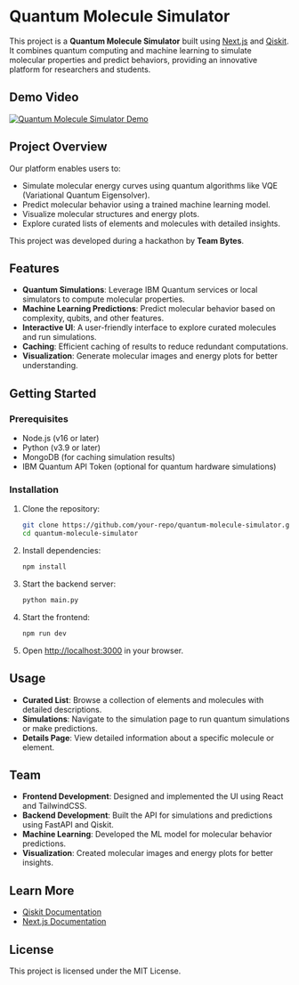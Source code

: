 # Quantum Molecule Simulator

This project is a **Quantum Molecule Simulator** built using [Next.js](https://nextjs.org) and [Qiskit](https://qiskit.org). It combines quantum computing and machine learning to simulate molecular properties and predict behaviors, providing an innovative platform for researchers and students.

## Demo Video

[![Quantum Molecule Simulator Demo](./assets/video-thumbnail.png)](./assets/winning-team-video.mov)

## Project Overview

Our platform enables users to:
- Simulate molecular energy curves using quantum algorithms like VQE (Variational Quantum Eigensolver).
- Predict molecular behavior using a trained machine learning model.
- Visualize molecular structures and energy plots.
- Explore curated lists of elements and molecules with detailed insights.

This project was developed during a hackathon by **Team Bytes**.

## Features

- **Quantum Simulations**: Leverage IBM Quantum services or local simulators to compute molecular properties.
- **Machine Learning Predictions**: Predict molecular behavior based on complexity, qubits, and other features.
- **Interactive UI**: A user-friendly interface to explore curated molecules and run simulations.
- **Caching**: Efficient caching of results to reduce redundant computations.
- **Visualization**: Generate molecular images and energy plots for better understanding.

## Getting Started

### Prerequisites

- Node.js (v16 or later)
- Python (v3.9 or later)
- MongoDB (for caching simulation results)
- IBM Quantum API Token (optional for quantum hardware simulations)

### Installation

1. Clone the repository:
   ```bash
   git clone https://github.com/your-repo/quantum-molecule-simulator.git
   cd quantum-molecule-simulator
   ```

2. Install dependencies:
   ```bash
   npm install
   ```

3. Start the backend server:
   ```bash
   python main.py
   ```

4. Start the frontend:
   ```bash
   npm run dev
   ```

5. Open [http://localhost:3000](http://localhost:3000) in your browser.

## Usage

- **Curated List**: Browse a collection of elements and molecules with detailed descriptions.
- **Simulations**: Navigate to the simulation page to run quantum simulations or make predictions.
- **Details Page**: View detailed information about a specific molecule or element.

## Team

- **Frontend Development**: Designed and implemented the UI using React and TailwindCSS.
- **Backend Development**: Built the API for simulations and predictions using FastAPI and Qiskit.
- **Machine Learning**: Developed the ML model for molecular behavior predictions.
- **Visualization**: Created molecular images and energy plots for better insights.

## Learn More

- [Qiskit Documentation](https://qiskit.org/documentation/)
- [Next.js Documentation](https://nextjs.org/docs) 

## License

This project is licensed under the MIT License.